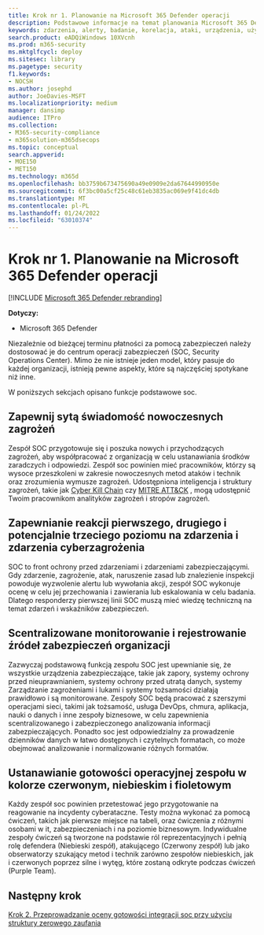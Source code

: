```yaml
---
title: Krok nr 1. Planowanie na Microsoft 365 Defender operacji
description: Podstawowe informacje na temat planowania Microsoft 365 Defender gotowości podczas integrowania Microsoft 365 Defender z operacjami zabezpieczeń.
keywords: zdarzenia, alerty, badanie, korelacja, ataki, urządzenia, użytkownicy, tożsamości, tożsamość, skrzynka pocztowa, poczta e-mail, 365, microsoft, m365, reagowanie na incydenty, cyberataki, zabezpieczenia, operacje zabezpieczeń, soc
search.product: eADQiWindows 10XVcnh
ms.prod: m365-security
ms.mktglfcycl: deploy
ms.sitesec: library
ms.pagetype: security
f1.keywords:
- NOCSH
ms.author: josephd
author: JoeDavies-MSFT
ms.localizationpriority: medium
manager: dansimp
audience: ITPro
ms.collection:
- M365-security-compliance
- m365solution-m365dsecops
ms.topic: conceptual
search.appverid:
- MOE150
- MET150
ms.technology: m365d
ms.openlocfilehash: bb3759b673475690a49e0909e2da67644990950e
ms.sourcegitcommit: 6f3bc00a5cf25c48c61eb3835ac069e9f41dc4db
ms.translationtype: MT
ms.contentlocale: pl-PL
ms.lasthandoff: 01/24/2022
ms.locfileid: "63010374"
---
```

# <a name="step-1-plan-for-microsoft-365-defender-operations-readiness"></a>Krok nr 1. Planowanie na Microsoft 365 Defender operacji

[!INCLUDE [Microsoft 365 Defender rebranding](../includes/microsoft-defender.md)]

**Dotyczy:**
- Microsoft 365 Defender

Niezależnie od bieżącej terminu płatności za pomocą zabezpieczeń należy dostosować je do centrum operacji zabezpieczeń (SOC, Security Operations Center). Mimo że nie istnieje jeden model, który pasuje do każdej organizacji, istnieją pewne aspekty, które są najczęściej spotykane niż inne. 

W poniższych sekcjach opisano funkcje podstawowe soc.

## <a name="provide-situational-awareness-of-modern-threats"></a>Zapewnij sytą świadomość nowoczesnych zagrożeń

Zespół SOC przygotowuje się i poszuka nowych i przychodzących zagrożeń, aby współpracować z organizacją w celu ustanawiania środków zaradczych i odpowiedzi. Zespół soc powinien mieć pracowników, którzy są wysoce przeszkoleni w zakresie nowoczesnych metod ataków i technik oraz zrozumienia  wymusze zagrożeń. Udostępniona inteligencja i struktury zagrożeń, takie jak [Cyber Kill Chain](https://www.microsoft.com/security/blog/2016/11/28/disrupting-the-kill-chain/) czy [MITRE ATT&CK](https://attack.mitre.org/) , mogą udostępnić Twoim pracownikom analityków zagrożeń i stropów zagrożeń.

## <a name="provide-first-second-and-potentially-third-level-responses-to-cyber-incidents-and-events"></a>Zapewnianie reakcji pierwszego, drugiego i potencjalnie trzeciego poziomu na zdarzenia i zdarzenia cyberzagrożenia

SOC to front ochrony przed zdarzeniami i zdarzeniami zabezpieczającymi. Gdy zdarzenie, zagrożenie, atak, naruszenie zasad lub znalezienie inspekcji powoduje wyzwolenie alertu lub wywołania akcji, zespół SOC wykonuje ocenę w celu jej przechowania i zawierania lub eskalowania w celu badania. Dlatego responderzy pierwszej linii SOC muszą mieć wiedzę techniczną na temat zdarzeń i wskaźników zabezpieczeń.

## <a name="centralize-monitoring-and-logging-of-your-organizations-security-sources"></a>Scentralizowane monitorowanie i rejestrowanie źródeł zabezpieczeń organizacji 

Zazwyczaj podstawową funkcją zespołu SOC jest upewnianie się, że wszystkie urządzenia zabezpieczające, takie jak zapory, systemy ochrony przed nieuprawnianiem, systemy ochrony przed utratą danych, systemy Zarządzanie zagrożeniami i lukami i systemy tożsamości działają prawidłowo i są monitorowane. Zespoły SOC będą pracować z szerszymi operacjami sieci, takimi jak tożsamość, usługa DevOps, chmura, aplikacja, nauki o danych i inne zespoły biznesowe, w celu zapewnienia scentralizowanego i zabezpieczonego analizowania informacji zabezpieczających. Ponadto soc jest odpowiedzialny za prowadzenie dzienników danych w łatwo dostępnych i czytelnych formatach, co może obejmować analizowanie i normalizowanie różnych formatów.

## <a name="establish-red-blue-and-purple-team-operational-readiness"></a>Ustanawianie gotowości operacyjnej zespołu w kolorze czerwonym, niebieskim i fioletowym

Każdy zespół soc powinien przetestować jego przygotowanie na reagowanie na incydenty cyberataczne. Testy można wykonać za pomocą ćwiczeń, takich jak pierwsze miejsce na tabeli, oraz ćwiczenia z różnymi osobami w it, zabezpieczeniach i na poziomie biznesowym. Indywidualne zespoły ćwiczeń są tworzone na podstawie ról reprezentacyjnych i pełnią rolę defendera (Niebieski zespół), atakującego (Czerwony zespół) lub jako obserwatorzy szukający metod i technik zarówno zespołów niebieskich, jak i czerwonych poprzez silne i wytęg, które zostaną odkryte podczas ćwiczeń (Purple Team).

## <a name="next-step"></a>Następny krok

[Krok 2. Przeprowadzanie oceny gotowości integracji soc przy użyciu struktury zerowego zaufania](integrate-microsoft-365-defender-secops-readiness.md)
